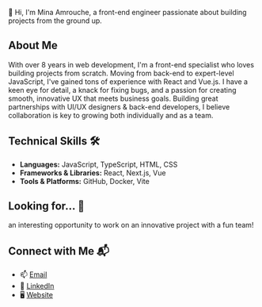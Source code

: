 👋 Hi, I'm Mina Amrouche, a front-end engineer passionate about building projects from the ground up.

## About Me
With over 8 years in web development, I'm a front-end specialist who loves building projects from scratch. Moving from back-end to expert-level JavaScript, I've gained tons of experience with React and Vue.js. I have a keen eye for detail, a knack for fixing bugs, and a passion for creating smooth, innovative UX that meets business goals. Building great partnerships with UI/UX designers & back-end developers, I believe collaboration is key to growing both individually and as a team.

## Technical Skills 🛠️
- **Languages:** JavaScript, TypeScript, HTML, CSS
- **Frameworks & Libraries:** React, Next.js, Vue
- **Tools & Platforms:** GitHub, Docker, Vite

## Looking for... 🧐
an interesting opportunity to work on an innovative project with a fun team!

## Connect with Me 📬
- 📫 [Email](mailto:mina@iminait.com)
- 🔗 [LinkedIn](https://www.linkedin.com/in/mina-amrouche-a67b81115/)
- 🖥️ [Website](https://iminait.com)
